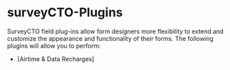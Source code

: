 # surveyCTO-Plugins
SurveyCTO field plug-ins allow form designers more flexibility to extend and customize the appearance and functionality of their forms. The following plugins will allow you to perform:
- [Airtime & Data Recharges]
